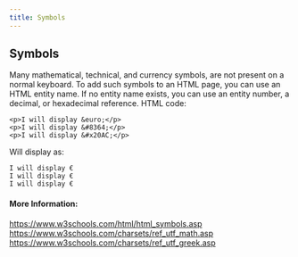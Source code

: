 ```yaml
---
title: Symbols
---
```

## Symbols
<!-- The article goes here, in GitHub-flavored Markdown. Feel free to add YouTube videos, images, and CodePen/JSBin embeds  -->
Many mathematical, technical, and currency symbols, are not present on a normal keyboard.
To add such symbols to an HTML page, you can use an HTML entity name.
If no entity name exists, you can use an entity number, a decimal, or hexadecimal reference.
HTML code:
```
<p>I will display &euro;</p>
<p>I will display &#8364;</p>
<p>I will display &#x20AC;</p>
```
Will display as:
```
I will display €
I will display €
I will display €
```

#### More Information:
<!-- Please add any articles you think might be helpful to read before writing the article -->
https://www.w3schools.com/html/html_symbols.asp
https://www.w3schools.com/charsets/ref_utf_math.asp
https://www.w3schools.com/charsets/ref_utf_greek.asp
